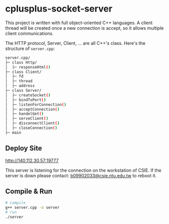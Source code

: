 # cplusplus-socket-server

This project is written with full object-oriented C++ languages. A client thread will be created once a new connection is accept, so it allows multiple client communications.

The HTTP protocol, Server, Client, ... are all C++'s class. Here's the structure of `server.cpp`:

```bash
server.cpp/
├─ class Http/
│  ├─ responseHtml()
├─ class Client/
│  ├─ fd
│  ├─ thread
│  ├─ address
├─ class Server/
│  ├─ createSocket()
│  ├─ bindToPort()
│  ├─ listenForConnection()
│  ├─ acceptConnection()
│  ├─ handelGet()
│  ├─ serveClient()
│  ├─ disconnectClient()
│  ├─ closeConnection()
├─ main
```

## Deploy Site
http://140.112.30.57:19777

This server is listening for the connection on the workstation of CSIE. If the server is down please contact: b09902033@csie.ntu.edu.tw to reboot it.

## Compile & Run

```bash
# compile
g++ server.cpp -o server
# run
./server
```